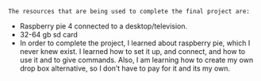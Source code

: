     The resources that are being used to complete the final project are: 
* Raspberry pie 4 connected to a desktop/television. 
* 32-64 gb sd card
* In order to complete the project, I learned about raspberry pie, which I never knew exist. I learned how to set it up, and connect, and how to use it and to give commands. Also, I am learning how to create my own drop box alternative, so I don’t have to pay for it and its my own. 
